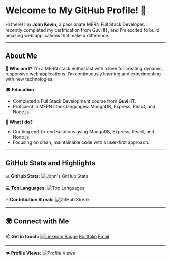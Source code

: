 # Welcome to My GitHub Profile! 👋

Hi there! I'm **John Kevin**, a passionate MERN Full Stack Developer. I recently completed my certification from Guvi IIT, and I'm excited to build amazing web applications that make a difference.

---

## About Me

🌟 **Who am I?**
I'm a MERN stack enthusiast with a love for creating dynamic, responsive web applications. I’m continuously learning and experimenting with new technologies.

🎓 **Education**
- Completed a Full Stack Development course from **Guvi IIT**.
- Proficient in MERN stack languages: MongoDB, Express, React, and Node.js.

🚀 **What I do?**
- Crafting end-to-end solutions using MongoDB, Express, React, and Node.js.
- Focusing on clean, maintainable code with a user-first approach.

---

## GitHub Stats and Highlights

📊 **GitHub Stats:**
![John's GitHub Stats](https://github-readme-stats.vercel.app/api?username=johnkevincsjk&show_icons=true&theme=radical)

💻 **Top Languages:**
![Top Languages](https://github-readme-stats.vercel.app/api/top-langs/?username=johnkevincsjk&layout=compact&theme=radical)

🔥 **Contribution Streak:**
![GitHub Streak](https://github-readme-streak-stats.herokuapp.com/?user=johnkevincsjk&theme=radical)

---

## 🌍 Connect with Me

📫 **Get in touch:**
 [![LinkedIn Badge](https://img.shields.io/badge/LinkedIn-0077B5?style=for-the-badge&logo=linkedin&logoColor=white)](https://www.linkedin.com/in/johnkevin-csjk/)
 [Portfolio](https://main--kevin-s-portfolio1.netlify.app/#skills)
 [Email](mailto:johnkevin.csjk@gmail.com)

---

👁️ **Profile Views:**
![Profile Views](https://komarev.com/ghpvc/?username=johnkevincsjk&color=brightgreen)
